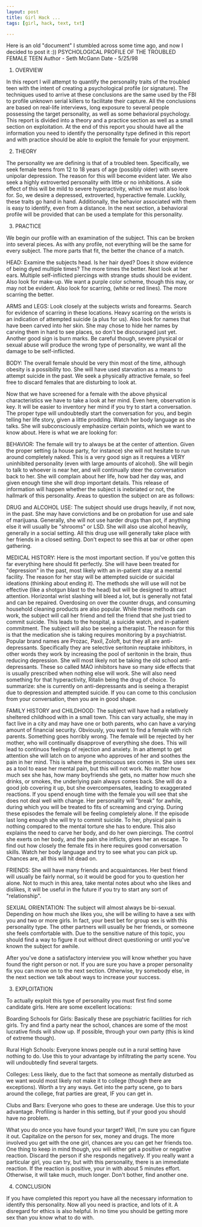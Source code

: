 ```yaml
--- 
layout: post
title: Girl Hack ...
tags: [girl, hack, text, txt]

---
```

Here is an old "document" I stumbled across some time ago, and now I decided to post it :))
PSYCHOLOGICAL PROFILE OF THE TROUBLED FEMALE TEEN
Author - Seth McGann
Date - 5/25/98

1. OVERVIEW

In this report I will attempt to quantify the personality traits of the troubled teen with
the intent of creating a psychological profile (or signature).  The techniques used to
arrive at these conclusions are the same used by the FBI to profile unknown serial killers
to facilitate their capture.  All the conclusions are based on real-life interviews, long
exposure to several people possessing the target personality, as well as some behavioral
psychology.  This report is divided into a theory and a practice section as well as a small
section on exploitation.  At the end of this report you should have all the information you
need to identify the personality type defined in this report and with practice should be
able to exploit the female for your enjoyment.

2.  THEORY

The personality we are defining is that of a troubled teen.  Specifically, we seek female
teens from 12 to 18 years of age (possibly older) with severe unipolar depression.  The
reason for this will become evident later.  We also seek a highly extroverted personality
with little or no inhibitions.  A side effect of this will be mild to severe hyperactivity,
which we must also look for.  So, we desire a depressed, extroverted, hyperactive female.
Luckily, these traits go hand in hand.  Additionally, the behavior associated with them is
easy to identify, even from a distance.  In the next section, a behavioral profile will be
provided that can be used a template for this personality.

3.  PRACTICE

We begin our profile with an examination of the subject.  This can be broken into several
pieces.  As with any profile, not everything will be the same for every subject.  The more
parts that fit, the better the chance of a match.

HEAD:
Examine the subjects head.  Is her hair dyed?  Does it show evidence of being dyed
multiple times?  The more times the better.  Next look at her ears.  Multiple self-inflicted
piercings with strange studs should be evident.  Also look for make-up.  We want a purple
color scheme, though this may, or may not be evident.  Also look for scarring, (white or red
lines).  The more scarring the better.

ARMS and LEGS:
Look closely at the subjects wrists and forearms.  Search for evidence of scarring in these
locations.  Heavy scarring on the wrists is an indication of attempted suicide (a plus for
us).  Also look for names that have been carved into her skin.  She may chose to hide her
names by carving them in hard to see places, so don't be discouraged just yet.  Another good
sign is burn marks.  Be careful though, severe physical or sexual abuse will produce the
wrong type of personality, we want all the damage to be self-inflicted.

BODY:
The overall female should be very thin most of the time, although obesity is a possibility
too.  She will have used starvation as a means to attempt suicide in the past.  We seek a
physically attractive female, so feel free to discard females that are disturbing to look
at.

Now that we have screened for a female with the above physical characteristics we have to
take a look at her mind.  Even here, observation is key.  It will be easier to inventory her
mind if you try to start a conversation.  The proper type will undoubtedly start the
conversation for you, and begin telling her life story, given a little prodding.  Watch her
body language as she talks.  She will subconsciously emphasize certain points, which we want
to know about.  Here is what we are looking for:

BEHAVIOR:
The female will try to always be at the center of attention.  Given the proper setting (a
house party, for instance) she will not hesitate to run around completely naked.  This is a
very good sign as it requires a VERY uninhibited personality (even with large amounts of
alcohol).  She will begin to talk to whoever is near her, and will continually steer the
conversation back to her.  She will complain about her life, how bad her day was, and given
enough time she will drop important details.  This release of information will happen
whether the subject is inebriated or not, the hallmark of this personality.  Areas to
question the subject on are as follows:

DRUG and ALCOHOL USE:
The subject should use drugs heavily, if not now, in the past.  She may have convictions and
be on probation for use and sale of marijuana.  Generally, she will not use harder drugs
than pot, if anything else it will usually be "shrooms" or LSD.  She will also use alcohol
heavily, generally in a social setting.  All this drug use will generally take place with
her friends in a closed setting.  Don't expect to see this at bar or other open gathering.

MEDICAL HISTORY:
Here is the most important section.  If you've gotten this far everything here should fit
perfectly.  She will have been treated for "depression" in the past, most likely with an
in-patient stay at a mental facility.  The reason for her stay will be attempted suicide or
suicidal ideations (thinking about ending it).  The methods she will use will not be
effective (like a shotgun blast to the head) but will be designed to attract attention.
Horizontal wrist slashing will bleed a lot, but is generally not fatal and can be repaired.
Overdosing on over the counter drugs, and consuming household cleaning products are also
popular.  While these methods can work, the subject will call her friend and tell the friend
that she just tried to commit suicide.  This leads to the hospital, a suicide watch, and
in-patient commitment.  The subject will also be seeing a therapist.  The reason for this is
that the medication she is taking requires monitoring by a psychiatrist.  Popular brand
names are Prozac, Paxil, Zoloft, but they all are anti-depressants.  Specifically they are
selective seritonin reuptake inhibitors, in other words they work by increasing the pool of
seritonin in the brain, thus reducing depression.  She will most likely not be taking the
old school anti-depressants.  These so called MAO inhibitors have so many side effects that
is usually prescribed when nothing else will work.  She will also need something for that
hyperactivity, Ritalin being the drug of choice.  To summarize: she is currently on
anti-depressants and is seeing a therapist due to depression and attempted suicide.  If you
can come to this conclusion from your conversation, then you are in good shape.

FAMILY HISTORY and CHILDHOOD:
The subject will have had a relatively sheltered childhood with in a small town.  This can
vary actually, she may in fact live in a city and may have one or both parents, who can have
a varying amount of financial security.  Obviously, you want to find a female with rich
parents.  Something goes horribly wrong.  The female will be rejected by her mother, who
will continually disapprove of everything she does.  This will lead to continuos feelings of
rejection and anxiety.  In an attempt to get attention she will latch on to anyone who
approves of her and soothes the pain in her mind.  This is where the promiscuous sex comes
in.  She uses sex as a tool to ease her mental pain, but this will not work.  No matter how
much sex she has, how many boyfriends she gets, no matter how much she drinks, or smokes,
the underlying pain always comes back.  She will do a good job covering it up, but she
overcompensates, leading to exaggerated reactions.  If you spend enough time with the female
you will see that she does not deal well with change.  Her personality will "break" for
awhile, during which you will be treated to fits of screaming and crying.  During these
episodes the female will be feeling completely alone.  If the episode last long enough she
will try to commit suicide.  To her, physical pain is nothing compared to the mental torture
she has to endure.  This also explains the need to carve her body, and do her own piercings.
The control she exerts on her body, and the pain she inflicts, gives her an escape.  To
find out how closely the female fits in here requires good conversation skills.  Watch her
body language and try to see what you can pick up.  Chances are, all this will hit dead on.

FRIENDS:
She will have many friends and acquaintances.  Her best friend will usually be fairly
normal, so it would be good for you to question her alone.  Not to much in this area, take
mental notes about who she likes and dislikes, it will be useful in the future if you try to
start any sort of "relationship".

SEXUAL ORIENTATION:
The subject will almost always be bi-sexual.  Depending on how much she likes you, she will
be willing to have a sex with you and two or more girls.  In fact, your best bet for group
sex is with this personality type.  The other partners will usually be her friends, or
someone she feels comfortable with.  Due to the sensitive nature of this topic, you should
find a way to figure it out without direct questioning or until you've known the subject for
awhile.

After you've done a satisfactory interview you will know whether you have found the right
person or not.  If you are sure you have a proper personality fix you can move on to the
next section.  Otherwise, try somebody else, in the next section we talk about ways to
increase your success.

3.  EXPLOITATION

To actually exploit this type of personality you must first find some candidate girls.  Here
are some excellent locations:

Boarding Schools for Girls: Basically these are psychiatric facilities for rich girls.  Try
and find a party near the school, chances are some of the most lucrative finds will show up.
If possible, through your own party (this is kind of extreme though).

Rural High Schools:  Everyone knows people out in a rural setting have nothing to do.  Use
this to your advantage by infiltrating the party scene.  You will undoubtedly find several
targets.

Colleges:  Less likely, due to the fact that someone as mentally disturbed as we want would
most likely not make it to college (though there are exceptions).  Worth a try any ways.
Get into the party scene, go to bars around the college, frat parties are great, IF you can
get in.

Clubs and Bars:  Everyone who goes to these are underage.  Use this to your advantage.
Profiling is harder in this setting, but if your good you should have no problem.

What you do once you have found your target?  Well, I'm sure you can figure it out.
Capitalize on the person for sex, money and drugs.  The more involved you get with the one
girl, chances are you can get her friends too.  One thing to keep in mind though, you will
either get a positive or negative reaction.  Discard the person if she responds negatively.
If you really want a particular girl, you can try, but with this personality, there is an
immediate reaction.  If the reaction is positive, your in with about 5 minutes effort.
Otherwise, it will take much, much longer.  Don't bother, find another one.

4.  CONCLUSION

If you have completed this report you have all the necessary information to identify this
personality.  Now all you need is practice, and lots of it.  A disregard for ethics is also
helpful.  In no time you should be getting more sex than you know what to do with.
